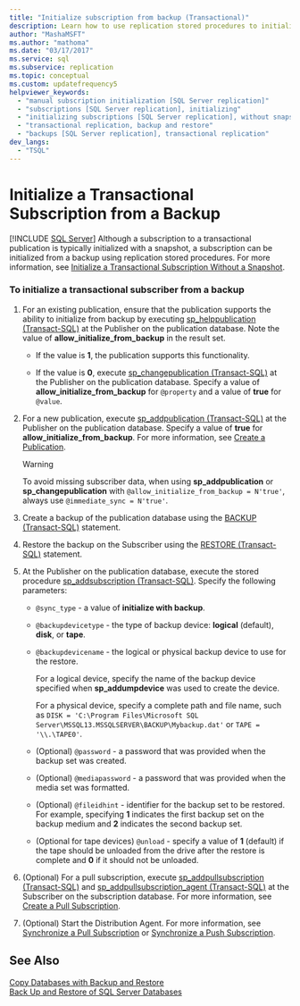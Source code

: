 ```yaml
---
title: "Initialize subscription from backup (Transactional)"
description: Learn how to use replication stored procedures to initialize a Transactional publication from a backup in SQL Server.
author: "MashaMSFT"
ms.author: "mathoma"
ms.date: "03/17/2017"
ms.service: sql
ms.subservice: replication
ms.topic: conceptual
ms.custom: updatefrequency5
helpviewer_keywords:
  - "manual subscription initialization [SQL Server replication]"
  - "subscriptions [SQL Server replication], initializing"
  - "initializing subscriptions [SQL Server replication], without snapshots"
  - "transactional replication, backup and restore"
  - "backups [SQL Server replication], transactional replication"
dev_langs:
  - "TSQL"
---
```

# Initialize a Transactional Subscription from a Backup
 [!INCLUDE [SQL Server](../../includes/applies-to-version/sqlserver.md)]
  Although a subscription to a transactional publication is typically initialized with a snapshot, a subscription can be initialized from a backup using replication stored procedures. For more information, see [Initialize a Transactional Subscription Without a Snapshot](../../relational-databases/replication/initialize-a-transactional-subscription-without-a-snapshot.md).  
  
### To initialize a transactional subscriber from a backup  
  
1.  For an existing publication, ensure that the publication supports the ability to initialize from backup by executing [sp_helppublication &#40;Transact-SQL&#41;](../../relational-databases/system-stored-procedures/sp-helppublication-transact-sql.md) at the Publisher on the publication database. Note the value of **allow_initialize_from_backup** in the result set.  
  
    -   If the value is **1**, the publication supports this functionality.  
  
    -   If the value is **0**, execute [sp_changepublication &#40;Transact-SQL&#41;](../../relational-databases/system-stored-procedures/sp-changepublication-transact-sql.md) at the Publisher on the publication database. Specify a value of **allow_initialize_from_backup** for `@property` and a value of **true** for `@value`.  
  
2.  For a new publication, execute [sp_addpublication &#40;Transact-SQL&#41;](../../relational-databases/system-stored-procedures/sp-addpublication-transact-sql.md) at the Publisher on the publication database. Specify a value of **true** for **allow_initialize_from_backup**. For more information, see [Create a Publication](../../relational-databases/replication/publish/create-a-publication.md).  
  
    > [!WARNING]  
    >  To avoid missing subscriber data, when using **sp_addpublication** or **sp_changepublication** with `@allow_initialize_from_backup = N'true'`, always use `@immediate_sync = N'true'`.  
  
3.  Create a backup of the publication database using the [BACKUP &#40;Transact-SQL&#41;](../../t-sql/statements/backup-transact-sql.md) statement.  
  
4.  Restore the backup on the Subscriber using the [RESTORE &#40;Transact-SQL&#41;](../../t-sql/statements/restore-statements-transact-sql.md) statement.  
  
5.  At the Publisher on the publication database, execute the stored procedure [sp_addsubscription &#40;Transact-SQL&#41;](../../relational-databases/system-stored-procedures/sp-addsubscription-transact-sql.md). Specify the following parameters:  
  
    -   `@sync_type` - a value of **initialize with backup**.  
  
    -   `@backupdevicetype` - the type of backup device: **logical** (default), **disk**, or **tape**.  
  
    -   `@backupdevicename` - the logical or physical backup device to use for the restore.  
  
         For a logical device, specify the name of the backup device specified when **sp_addumpdevice** was used to create the device.  
  
         For a physical device, specify a complete path and file name, such as `DISK = 'C:\Program Files\Microsoft SQL Server\MSSQL13.MSSQLSERVER\BACKUP\Mybackup.dat'` or `TAPE = '\\.\TAPE0'`.  
  
    -   (Optional) `@password` - a password that was provided when the backup set was created.  
  
    -   (Optional) `@mediapassword` - a password that was provided when the media set was formatted.  
  
    -   (Optional) `@fileidhint` - identifier for the backup set to be restored. For example, specifying **1** indicates the first backup set on the backup medium and **2** indicates the second backup set.  
  
    -   (Optional for tape devices) `@unload` - specify a value of **1** (default) if the tape should be unloaded from the drive after the restore is complete and **0** if it should not be unloaded.  
  
6.  (Optional) For a pull subscription, execute [sp_addpullsubscription &#40;Transact-SQL&#41;](../../relational-databases/system-stored-procedures/sp-addpullsubscription-transact-sql.md) and [sp_addpullsubscription_agent &#40;Transact-SQL&#41;](../../relational-databases/system-stored-procedures/sp-addpullsubscription-agent-transact-sql.md) at the Subscriber on the subscription database. For more information, see [Create a Pull Subscription](../../relational-databases/replication/create-a-pull-subscription.md).  
  
7.  (Optional) Start the Distribution Agent. For more information, see [Synchronize a Pull Subscription](../../relational-databases/replication/synchronize-a-pull-subscription.md) or [Synchronize a Push Subscription](../../relational-databases/replication/synchronize-a-push-subscription.md).  
  
## See Also  
 [Copy Databases with Backup and Restore](../../relational-databases/databases/copy-databases-with-backup-and-restore.md)   
 [Back Up and Restore of SQL Server Databases](../../relational-databases/backup-restore/back-up-and-restore-of-sql-server-databases.md)  
  
  

